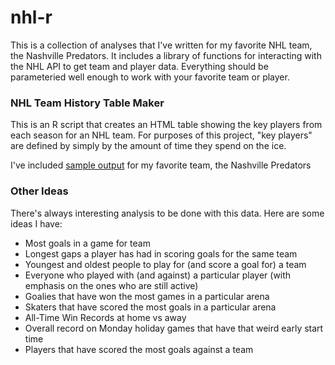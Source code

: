 # nhl-r

This is a collection of analyses that I've written for my favorite NHL team, the Nashville Predators.  It includes a library
of functions for interacting with the NHL API to get team and player data.  Everything should be parameteried well enough to
work with your favorite team or player.

### NHL Team History Table Maker
This is an R script that creates an HTML table showing the key players from each season for an NHL team.  For purposes of this project, "key players" are defined by simply by the amount of time they spend on the ice.

I've included [sample output](output/NashvillePredatorsHistory.html) for my favorite team, the Nashville Predators

### Other Ideas
There's always interesting analysis to be done with this data.  Here are some ideas I have:
- Most goals in a game for team
- Longest gaps a player has had in scoring goals for the same team
- Youngest and oldest people to play for (and score a goal for) a team
- Everyone who played with (and against) a particular player (with emphasis on the ones who are still active)
- Goalies that have won the most games in a particular arena
- Skaters that have scored the most goals in a particular arena
- All-Time Win Records at home vs away
- Overall record on Monday holiday games that have that weird early start time
- Players that have scored the most goals against a team
